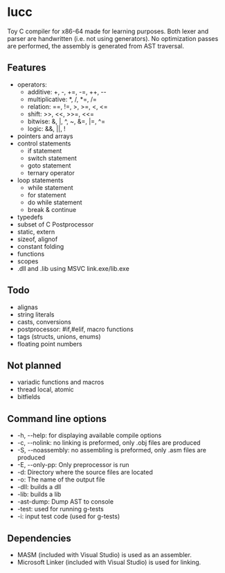 # lucc
Toy C compiler for x86-64 made for learning purposes. Both lexer and parser are handwritten (i.e. not using generators).
No optimization passes are performed, the assembly is generated from AST traversal. 

## Features
  * operators:
    - additive: +, -, +=, -=, ++, --
    - multiplicative: *, /, *=, /=
    - relation: ==, !=, >, >=, <, <=
    - shift: >>, <<, >>=, <<=
    - bitwise: &, |, ^, ~, &=, |=, ^=
    - logic: &&, ||, !
  * pointers and arrays
  * control statements
    - if statement
    - switch statement
    - goto statement
    - ternary operator
  * loop statements 
    - while statement
    - for statement
    - do while statement
    - break & continue
  * typedefs
  * subset of C Postprocessor
  * static, extern
  * sizeof, alignof
  * constant folding
  * functions
  * scopes
  * .dll and .lib using MSVC link.exe/lib.exe

## Todo
  * alignas
  * string literals
  * casts, conversions
  * postprocessor: #if,#elif, macro functions
  * tags (structs, unions, enums)
  * floating point numbers
 
## Not planned
  * variadic functions and macros
  * thread local, atomic
  * bitfields

## Command line options
  * -h, --help: for displaying available compile options
  * -c, --nolink: no linking is preformed, only .obj files are produced
  * -S, --noassembly: no assembling is preformed, only .asm files are produced
  * -E, --only-pp: Only preprocessor is run
  * -d: Directory where the source files are located
  * -o: The name of the output file
  * -dll: builds a dll
  *	-lib: builds a lib
  * -ast-dump: Dump AST to console
  * -test: used for running g-tests
  * -i: input test code (used for g-tests)

## Dependencies
  * MASM (included with Visual Studio) is used as an assembler.
  * Microsoft Linker (included with Visual Studio) is used for linking.